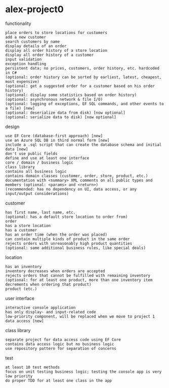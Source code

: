 # alex-project0
functionality

    place orders to store locations for customers
    add a new customer
    search customers by name
    display details of an order
    display all order history of a store location
    display all order history of a customer
    input validation
    exception handling
    persistent data; no prices, customers, order history, etc. hardcoded in C#
    (optional: order history can be sorted by earliest, latest, cheapest, most expensive)
    (optional: get a suggested order for a customer based on his order history)
    (optional: display some statistics based on order history)
    (optional: asynchronous network & file I/O)
    (optional: logging of exceptions, EF SQL commands, and other events to a file) [new]
    (optional: deserialize data from disk) [now optional]
    (optional: serialize data to disk) [now optional]
    
design

    use EF Core (database-first approach) [new]
    use an Azure SQL DB in third normal form [new]
    include a .sql script that can create the database schema and initial data [new]
    don't use public fields
    define and use at least one interface
    core / domain / business logic
    class library
    contains all business logic
    contains domain classes (customer, order, store, product, etc.)
    documentation with <summary> XML comments on all public types and members (optional: <params> and <return>)
    (recommended: has no dependency on UI, data access, or any input/output considerations)
    
customer

    has first name, last name, etc.
    (optional: has a default store location to order from)
    order
    has a store location
    has a customer
    has an order time (when the order was placed)
    can contain multiple kinds of product in the same order
    rejects orders with unreasonably high product quantities
    (optional: some additional business rules, like special deals)
    
location

    has an inventory
    inventory decreases when orders are accepted
    rejects orders that cannot be fulfilled with remaining inventory
    (optional: for at least one product, more than one inventory item decrements when ordering that product)
    product (etc.)
    
user interface

    interactive console application
    has only display- and input-related code
    low-priority component, will be replaced when we move to project 1
    data access [new]
    
class library

    separate project for data access code using EF Core
    contains data access logic but no business logic
    use repository pattern for separation of concerns
    
test

    at least 10 test methods
    focus on unit testing business logic; testing the console app is very low priority
    do proper TDD for at least one class in the app
